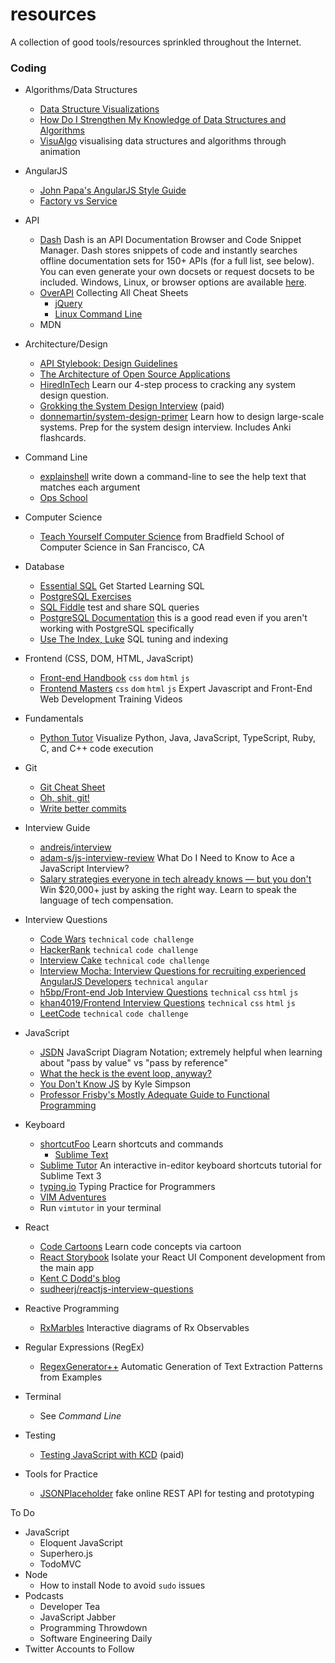 # resources
A collection of good tools/resources sprinkled throughout the Internet.

### Coding

* Algorithms/Data Structures
  * [Data Structure Visualizations](https://www.cs.usfca.edu/~galles/visualization/Algorithms.html)
  * [How Do I Strengthen My Knowledge of Data Structures and Algorithms](http://www.forbes.com/sites/quora/2013/07/03/how-do-i-strengthen-my-knowledge-of-data-structures-and-algorithms/)
  * [VisuAlgo](http://visualgo.net/) visualising data structures and algorithms through animation
  
* AngularJS
  * [John Papa's AngularJS Style Guide](https://github.com/johnpapa/angular-styleguide/blob/master/a1/README.md)
  * [Factory vs Service](https://toddmotto.com/factory-versus-service)
  
* API
  * [Dash](https://kapeli.com/dash) Dash is an API Documentation Browser and Code Snippet Manager. Dash stores snippets of code and instantly searches offline documentation sets for 150+ APIs (for a full list, see below). You can even generate your own docsets or request docsets to be included. Windows, Linux, or browser options are available [here](https://zealdocs.org/).
  * [OverAPI](http://overapi.com/) Collecting All Cheat Sheets
    * [jQuery](http://overapi.com/jquery/)
    * [Linux Command Line](http://overapi.com/linux/)
  * MDN

* Architecture/Design
  * [API Stylebook: Design Guidelines](http://apistylebook.com/design/guidelines/)
  * [The Architecture of Open Source Applications](http://aosabook.org/en/index.html)
  * [HiredInTech](http://www.hiredintech.com/system-design/) Learn our 4-step process to cracking any system design question. 
  * [Grokking the System Design Interview](http://systemdesigninterview.com) (paid)
  * [donnemartin/system-design-primer](https://github.com/donnemartin/system-design-primer) Learn how to design large-scale systems. Prep for the system design interview. Includes Anki flashcards.

* Command Line
  * [explainshell](http://explainshell.com/) write down a command-line to see the help text that matches each argument
  * [Ops School](http://www.opsschool.org/en/latest/unix_101.html)

* Computer Science
  * [Teach Yourself Computer Science](https://teachyourselfcs.com/) from Bradfield School of Computer Science in San Francisco, CA

* Database
  * [Essential SQL](http://www.essentialsql.com/getting-started/) Get Started Learning SQL
  * [PostgreSQL Exercises](https://pgexercises.com/)
  * [SQL Fiddle](http://sqlfiddle.com/) test and share SQL queries
  * [PostgreSQL Documentation](https://www.postgresql.org/docs/current/index.html) this is a good read even if you aren't working with PostgreSQL specifically
  * [Use The Index, Luke](https://use-the-index-luke.com/) SQL tuning and indexing

* Frontend (CSS, DOM, HTML, JavaScript)
  * [Front-end Handbook](http://www.frontendhandbook.com/) `css` `dom` `html` `js`
  * [Frontend Masters](https://frontendmasters.com/) `css` `dom` `html` `js` Expert Javascript and Front-End Web Development Training Videos

* Fundamentals
  * [Python Tutor](http://pythontutor.com/) Visualize Python, Java, JavaScript, TypeScript, Ruby, C, and C++ code execution

* Git
  * [Git Cheat Sheet](https://education.github.com/git-cheat-sheet-education.pdf)
  * [Oh, shit, git!](http://ohshitgit.com/)
  * [Write better commits](https://github.com/therobinkim/git-commit-template/blob/master/.gitmessage)

* Interview Guide
  * [andreis/interview](https://github.com/andreis/interview)
  * [adam-s/js-interview-review](https://github.com/adam-s/js-interview-review) What Do I Need to Know to Ace a JavaScript Interview?
  * [Salary strategies everyone in tech already knows — but you don't](https://teamcandor.com/salary/guide/) Win $20,000+ just by asking the right way. Learn to speak the language of tech compensation.

* Interview Questions
  * [Code Wars](http://www.codewars.com/) `technical` `code challenge`
  * [HackerRank](https://www.hackerrank.com/) `technical` `code challenge`
  * [Interview Cake](https://www.interviewcake.com/) `technical` `code challenge`
  * [Interview Mocha: Interview Questions for recruiting experienced AngularJS Developers](https://blog.interviewmocha.com/angularjs-interview-questions-for-experienced/) `technical` `angular`
  * [h5bp/Front-end Job Interview Questions](https://github.com/h5bp/Front-end-Developer-Interview-Questions) `technical` `css` `html` `js`
  * [khan4019/Frontend Interview Questions](https://github.com/khan4019/front-end-Interview-Questions) `technical` `css` `html` `js`
  * [LeetCode](https://leetcode.com/) `technical` `code challenge`

* JavaScript
  * [JSDN](https://github.com/gilbert/jsdn) JavaScript Diagram Notation; extremely helpful when learning about "pass by value" vs "pass by reference"
  * [What the heck is the event loop, anyway?](https://www.youtube.com/watch?v=8aGhZQkoFbQ)
  * [You Don't Know JS](https://github.com/getify/You-Dont-Know-JS) by Kyle Simpson
  * [Professor Frisby's Mostly Adequate Guide to Functional Programming](https://github.com/MostlyAdequate/mostly-adequate-guide)

* Keyboard
  * [shortcutFoo](https://www.shortcutfoo.com/) Learn shortcuts and commands
    * [Sublime Text](https://www.shortcutfoo.com/app/dojos/sublime-text-3-mac)
  * [Sublime Tutor](https://sublimetutor.com/) An interactive in-editor keyboard shortcuts tutorial for Sublime Text 3
  * [typing.io](https://typing.io/) Typing Practice for Programmers
  * [VIM Adventures](https://vim-adventures.com/)
  * Run `vimtutor` in your terminal

* React
  * [Code Cartoons](https://code-cartoons.com/) Learn code concepts via cartoon
  * [React Storybook](https://github.com/kadirahq/react-storybook) Isolate your React UI Component development from the main app
  * [Kent C Dodd's blog](https://kentcdodds.com/)
  * [sudheerj/reactjs-interview-questions](https://github.com/sudheerj/reactjs-interview-questions)

* Reactive Programming
  * [RxMarbles](http://rxmarbles.com/) Interactive diagrams of Rx Observables

* Regular Expressions (RegEx)
  * [RegexGenerator++](http://regex.inginf.units.it/) Automatic Generation of Text Extraction Patterns from Examples

* Terminal
  * See _Command Line_

* Testing
  * [Testing JavaScript with KCD](http://testingjavascript.com) (paid)

* Tools for Practice
  * [JSONPlaceholder](http://jsonplaceholder.typicode.com/) fake online REST API for testing and prototyping

To Do
* JavaScript
  * Eloquent JavaScript
  * Superhero.js
  * TodoMVC
* Node
  * How to install Node to avoid `sudo` issues
* Podcasts
  * Developer Tea
  * JavaScript Jabber
  * Programming Throwdown
  * Software Engineering Daily
* Twitter Accounts to Follow
